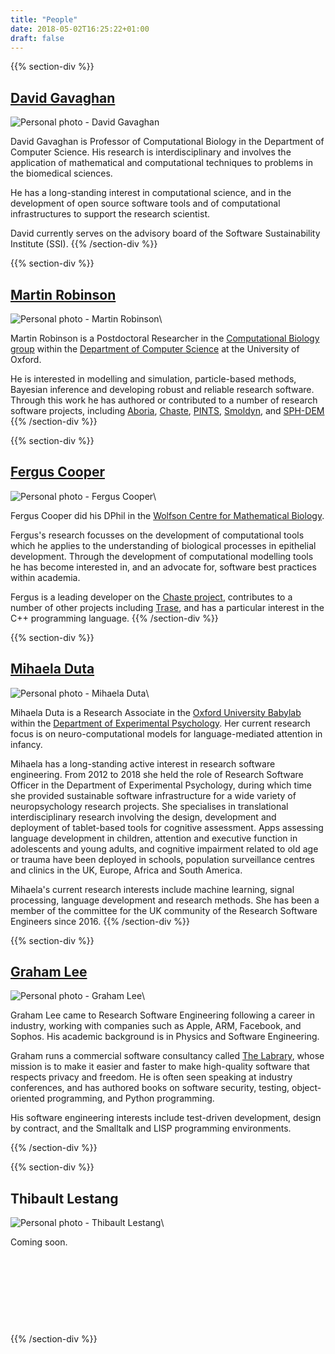 ```yaml
---
title: "People"
date: 2018-05-02T16:25:22+01:00
draft: false
---
```



{{% section-div %}}
## [David Gavaghan](/people/David.Gavaghan/)

![Personal photo - David Gavaghan](photo_david_gavaghan.jpg "David Gavaghan")

David Gavaghan is Professor of Computational Biology in the Department of Computer Science.
His research is interdisciplinary and involves the application of mathematical and computational techniques to problems in the biomedical sciences.

He has a long-standing interest in computational science, and in the development of open source software tools and of computational infrastructures to support the research scientist.

David currently serves on the advisory board of the Software Sustainability Institute (SSI).
{{% /section-div %}}

{{% section-div %}}

## [Martin Robinson](/people/martin.robinson/)

![Personal photo - Martin Robinson](photo_martin_robinson.jpg "Martin
Robinson")\

Martin Robinson is a Postdoctoral Researcher in the [Computational Biology
group](https://www.cs.ox.ac.uk/activities/compbio/) within the [Department of
Computer Science](https://www.cs.ox.ac.uk/) at the University of Oxford.

He is interested in modelling and simulation, particle-based methods, Bayesian
inference and developing robust and reliable research software. Through this
work he has authored or contributed to a number of research software projects,
including
[Aboria](https://github.com/martinjrobins/Aboria),
[Chaste](http://www.cs.ox.ac.uk/chaste/),
[PINTS](https://github.com/pints-team/pints),
[Smoldyn](http://www.smoldyn.org/), and
[SPH-DEM](https://github.com/martinjrobins/SPH-DEM)
{{% /section-div %}}


{{% section-div %}}
## [Fergus Cooper](http://www.dtc.ox.ac.uk/people/13/cooperf/)
![Personal photo - Fergus Cooper](photo_fergus_cooper.jpg "Fergus Cooper")\

Fergus Cooper did his DPhil in the [Wolfson Centre for Mathematical Biology](https://www.maths.ox.ac.uk/groups/mathematical-biology).

Fergus's research focusses on the development of computational tools which he applies to the understanding of biological processes in epithelial development.
Through the development of computational modelling tools he has become interested in, and an advocate for, software best practices within academia.

Fergus is a leading developer on the [Chaste project](http://www.cs.ox.ac.uk/chaste/), contributes to a number of other projects including [Trase](https://github.com/trase-cpp/trase), and has a particular interest in the C++ programming language.
{{% /section-div %}}


{{% section-div %}}
## [Mihaela Duta](https://www.psy.ox.ac.uk/team/mihaela-duta)
![Personal photo - Mihaela Duta](photo_mihaela_duta.jpg "Mihaela Duta")\

Mihaela Duta is a Research Associate in the [Oxford University Babylab](https://www.psy.ox.ac.uk/research/oxford-babylab) within the [Department of Experimental Psychology](https://www.psy.ox.ac.uk/). Her current research focus is on neuro-computational models for language-mediated attention in infancy.

Mihaela has a long-standing active interest in research software engineering. From 2012 to 2018 she held the role of Research Software Officer in the Department of Experimental Psychology, during which time she provided sustainable software infrastructure for a wide variety of neuropsychology research projects. She specialises in translational interdisciplinary research involving the design, development and deployment of tablet-based tools for cognitive assessment. Apps assessing language development in children, attention and executive function in adolescents and young adults, and cognitive impairment related to old age or trauma have been deployed in schools, population surveillance centres and clinics in the UK, Europe, Africa and South America.

Mihaela's current research interests include machine learning, signal processing, language development  and research methods. She has been a member of the committee for the UK community of the Research Software Engineers since 2016.
{{% /section-div %}}


{{% section-div %}}
## [Graham Lee](/people/graham.lee)
![Personal photo - Graham Lee](photo_graham_lee.jpg "Graham Lee")\

Graham Lee came to Research Software Engineering following a career in industry, working with companies such as Apple, ARM, Facebook, and Sophos. His academic background is in Physics and Software Engineering.

Graham runs a commercial software consultancy called [The Labrary](https://labrary.online), whose mission is to make it easier and faster to make high-quality software that respects privacy and freedom. He is often seen speaking at industry conferences, and has authored books on software security, testing, object-oriented programming, and Python programming.

His software engineering interests include test-driven development, design by contract, and the Smalltalk and LISP programming environments.

{{% /section-div %}}


{{% section-div %}}
## Thibault Lestang
![Personal photo - Thibault Lestang](placeholder.svg "Thibault Lestang")\

Coming soon.

&nbsp;

&nbsp;

&nbsp;

&nbsp;

{{% /section-div %}}
